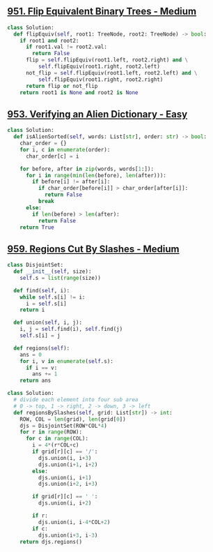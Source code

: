 ## [951. Flip Equivalent Binary Trees - Medium](https://leetcode.com/problems/flip-equivalent-binary-trees/)

```python
class Solution:
  def flipEquiv(self, root1: TreeNode, root2: TreeNode) -> bool:
    if root1 and root2:
      if root1.val != root2.val:
        return False
      flip = self.flipEquiv(root1.left, root2.right) and \
          self.flipEquiv(root1.right, root2.left)
      not_flip = self.flipEquiv(root1.left, root2.left) and \
          self.flipEquiv(root1.right, root2.right)
      return flip or not_flip
    return root1 is None and root2 is None
```

## [953. Verifying an Alien Dictionary - Easy](https://leetcode.com/problems/verifying-an-alien-dictionary/)

```python
class Solution:
  def isAlienSorted(self, words: List[str], order: str) -> bool:
    char_order = {}
    for i, c in enumerate(order):
      char_order[c] = i

    for before, after in zip(words, words[1:]):
      for i in range(min(len(before), len(after))):
        if before[i] != after[i]:
          if char_order[before[i]] > char_order[after[i]]:
            return False
          break
      else:
        if len(before) > len(after):
          return False
    return True
```

## [959. Regions Cut By Slashes - Medium](https://leetcode.com/problems/regions-cut-by-slashes/)

```python
class DisjointSet:
  def __init__(self, size):
    self.s = list(range(size))

  def find(self, i):
    while self.s[i] != i:
      i = self.s[i]
    return i

  def union(self, i, j):
    i, j = self.find(i), self.find(j)
    self.s[i] = j

  def regions(self):
    ans = 0
    for i, v in enumerate(self.s):
      if i == v:
        ans += 1
    return ans

class Solution:
  # divide each element into four sub area
  # 0 -> top, 1 -> right, 2 -> down, 3 -> left
  def regionsBySlashes(self, grid: List[str]) -> int:
    ROW, COL = len(grid), len(grid[0])
    djs = DisjointSet(ROW*COL*4)
    for r in range(ROW):
      for c in range(COL):
        i = 4*(r*COL+c)
        if grid[r][c] == '/':
          djs.union(i, i+3)
          djs.union(i+1, i+2)
        else:
          djs.union(i, i+1)
          djs.union(i+2, i+3)

        if grid[r][c] == ' ':
          djs.union(i, i+2)

        if r:
          djs.union(i, i-4*COL+2)
        if c:
          djs.union(i+3, i-3)
    return djs.regions()
```
